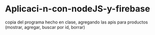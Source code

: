 # Aplicaci-n-con-nodeJS-y-firebase
copia del programa hecho en clase, agregando las apis para productos (mostrar, agregar, buscar por id, borrar)
